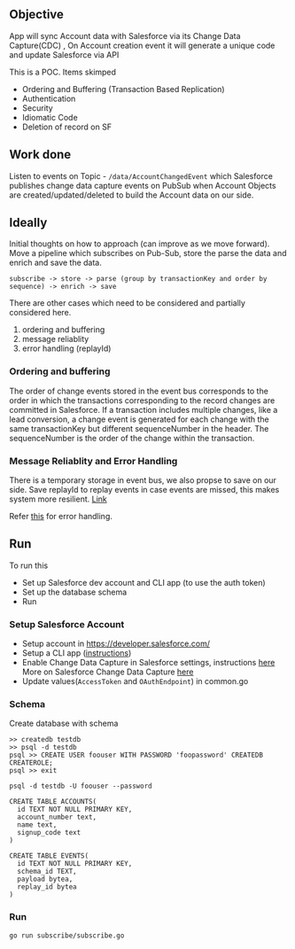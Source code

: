 ## Objective

App will sync Account data with Salesforce via its Change Data Capture(CDC) , On Account creation event it will generate a unique code and update Salesforce via API

This is a POC. Items skimped
- Ordering and Buffering (Transaction Based Replication)
- Authentication 
- Security
- Idiomatic Code
- Deletion of record on SF

## Work done 

Listen to events on Topic - `/data/AccountChangedEvent` which Salesforce publishes change data capture events on PubSub when Account Objects are created/updated/deleted to build the Account data on our side.

## Ideally

Initial thoughts on how to approach (can improve as we move forward). Move a pipeline which subscribes on Pub-Sub, store the parse the data and enrich and save the data.

```
subscribe -> store -> parse (group by transactionKey and order by sequence) -> enrich -> save
```

There are other cases which need to be considered and partially considered here.

1. ordering and buffering
2. message reliablity
3. error handling (replayId)

### Ordering and buffering

The order of change events stored in the event bus corresponds to the order in which the transactions corresponding to the record changes are committed in Salesforce. If a transaction includes multiple changes, like a lead conversion, a change event is generated for each change with the same transactionKey but different sequenceNumber in the header. The sequenceNumber is the order of the change within the transaction.

### Message Reliablity and Error Handling

There is a temporary storage in event bus, we also propse to save on our side. Save replayId to replay events in case events are missed, this makes system more resilient. [Link](https://developer.salesforce.com/docs/atlas.en-us.change_data_capture.meta/change_data_capture/cdc_when_to_use.htm?q=reliability#:~:text=Change%20Data%20Capture%20Reliability)

Refer [this](https://developer.salesforce.com/docs/atlas.en-us.change_data_capture.meta/change_data_capture/cdc_replication_steps.htm) for error handling.

## Run

To run this
- Set up Salesforce dev account and CLI app (to use the auth token)
- Set up the database schema
- Run 

### Setup Salesforce Account

- Setup account in https://developer.salesforce.com/
- Setup a CLI app ([instructions](https://developer.salesforce.com/docs/atlas.en-us.sfdx_setup.meta/sfdx_setup/sfdx_setup_install_cli.htm#sfdx_setup_install_cli_macos))
- Enable Change Data Capture in Salesforce settings, instructions [here](https://developer.salesforce.com/docs/atlas.en-us.change_data_capture.meta/change_data_capture/cdc_select_objects.htm)
More on Salesforce Change Data Capture [here](https://developer.salesforce.com/docs/atlas.en-us.246.0.change_data_capture.meta/change_data_capture/cdc_what.htm)
- Update values(`AccessToken` and `OAuthEndpoint`) in common.go

### Schema

Create database with schema

```
>> createdb testdb
>> psql -d testdb
psql >> CREATE USER foouser WITH PASSWORD 'foopassword' CREATEDB CREATEROLE;
psql >> exit

psql -d testdb -U foouser --password

CREATE TABLE ACCOUNTS(
  id TEXT NOT NULL PRIMARY KEY,
  account_number text,
  name text,
  signup_code text
)

CREATE TABLE EVENTS(
  id TEXT NOT NULL PRIMARY KEY,
  schema_id TEXT,
  payload bytea,
  replay_id bytea
)
```

### Run 

```
go run subscribe/subscribe.go
```

